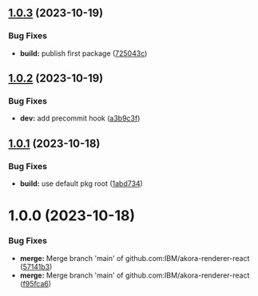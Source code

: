 ## [1.0.3](https://github.com/IBM/akora-renderer-react/compare/v1.0.2...v1.0.3) (2023-10-19)


### Bug Fixes

* **build:** publish first package ([725043c](https://github.com/IBM/akora-renderer-react/commit/725043c570d8db8d84dfd8745a970e7c583ca180))

## [1.0.2](https://github.com/IBM/akora-renderer-react/compare/v1.0.1...v1.0.2) (2023-10-19)


### Bug Fixes

* **dev:** add precommit hook ([a3b9c3f](https://github.com/IBM/akora-renderer-react/commit/a3b9c3f9ec73dd3e3a9e589dfabdb6a3588345a5))

## [1.0.1](https://github.com/IBM/akora-renderer-react/compare/v1.0.0...v1.0.1) (2023-10-18)


### Bug Fixes

* **build:** use default pkg root ([1abd734](https://github.com/IBM/akora-renderer-react/commit/1abd734e5109f87fb63dccdf0f1a4919c6142612))

# 1.0.0 (2023-10-18)


### Bug Fixes

* **merge:** Merge branch 'main' of github.com:IBM/akora-renderer-react ([57141b3](https://github.com/IBM/akora-renderer-react/commit/57141b36279f5e30319d00b8a69278a2a9db93d6))
* **merge:** Merge branch 'main' of github.com:IBM/akora-renderer-react ([f95fca6](https://github.com/IBM/akora-renderer-react/commit/f95fca6a76bb3fb31f6c0d42ba2da28aa45e8ce8))
